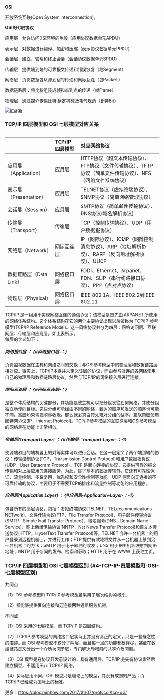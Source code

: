 **OSI**

开放系统互联\(Open System Interconnection\)。

**OSI的七层协议**

应用层：允许访问OSI环境的手段（应用协议数据单元APDU）

表示层：对数据进行翻译、加密和压缩（表示协议数据单元PPDU）

会话层：建立、管理和终止会话（会话协议数据单元SPDU）

传输层：提供端到端的可靠报文传递和错误恢复（段Segment）

网络层：负责数据包从源到宿的传递和网际互连（包PackeT）

数据链路层：将比特组装成帧和点到点的传递（帧Frame）

物理层：通过媒介传输比特,确定机械及电气规范（比特Bit）

[![](https://cloud.githubusercontent.com/assets/16357973/24079004/6dba6754-0cb8-11e7-8685-94012e703653.png "image")](https://cloud.githubusercontent.com/assets/16357973/24079004/6dba6754-0cb8-11e7-8685-94012e703653.png)

### TCP/IP 四层模型和 OSI 七层模型对应关系

|  |
| :--- |


|  | TCP/IP 四层模型 | 对应网络协议 |
| :--- | :--- | :--- |
| 应用层（Application） | 应用层 | HTTP协议（超文本传输协议）、FTP协议（文件传输协议）、TFTP协议（简单文件传输协议）、NFS（网络文件系统协议） |
| 表示层（Presentation） | 应用层 | TELNET协议（虚拟终端协议）、SNMP协议（简单网络管理协议） |
| 会话层（Session） | 应用层 | SMTP协议（简单邮件传输协议）、DNS协议\(域名解析协议\) |
| 传输层（Transport） | 传输层 | TCP（控制传输协议）、UDP（用户数据报协议） |
| 网络层（Network） | 网际互连层 | IP（网际协议）、ICMP（网际控制消息协议）、ARP（地址解析协议）、RARP（反向地址解析协议）、UUCP |
| 数据链路层（Data Link） | 网络接口层 | FDDI、Ethernet、Arpanet、PDN、SLIP（串行线路接口协议）、PPP（点对点协议） |
| 物理层（Physical） | 网络接口层 | IEEE 802.1A、IEEE 802.2到IEEE 802.11 |

TCP/IP 是一组用于实现网络互连的通信协议；该模型是首先由 ARPANET 所使用的网络体系结构。这个体系结构在它的两个主要协议出现以后被称为 TCP/IP 参考模型\(TCP/IP Reference Model\)。这一网络协议共分为四层：网络访问层、互联网层、传输层和应用层。如上表所示。  
每层的含义如下：

##### 网络接口层 ： {#网络接口层-：}

负责监视数据在主机和网络之间的交换；与OSI参考模型中的物理层和数据链路层相对应。事实上，TCP/IP本身并未定义该层的协议，而由参与互连的各网络使用自己的物理层和数据链路层协议，然后与TCP/IP的网络接入层进行连接。

##### 网际互连层 ： {#网际互连层-：}

是整个体系结构的关键部分，其功能是使主机可以把分组发往任何网络，并使分组独立地传向目标。这些分组可能经由不同的网络，到达的顺序和发送的顺序也可能不同。高层如果需要顺序收发，那么就必须自行处理对分组的排序。互联网层使用因特网协议\(IP，Internet Protocol\)。TCP/IP参考模型的互联网层和OSI参考模型的网络层在功能上非常相似。

##### 传输层\(Transport Layer\) ： {#传输层-Transport-Layer-：-1}

使源端和目的端机器上的对等实体可以进行会话。在这一层定义了两个端到端的协议：传输控制协议\(TCP，Transmission Control Protocol\)和用户数据报协议\(UDP，User Datagram Protocol\)。TCP 是面向连接的协议，它提供可靠的报文传输和对上层应用的连接服务。为此，除了基本的数据传输外，它还有可靠性保证、流量控制、多路复用、优先权和安全性控制等功能。UDP 是面向无连接的不可靠传输的协议，主要用于不需要TCP的排序和流量控制等功能的应用程序。

##### 应用层\(Application Layer\) ： {#应用层-Application-Layer-：-1}

包含所有的高层协议，包括：虚拟终端协议\(TELNET，TELecommunications NETwork\)、文件传输协议\(FTP，File Transfer Protocol\)、电子邮件传输协议\(SMTP，Simple Mail Transfer Protocol\)、域名服务\(DNS，Domain Name Service\)、网上新闻传输协议\(NNTP，Net News Transfer Protocol\)和超文本传送协议\(HTTP，HyperText Transfer Protocol\)等。TELNET 允许一台机器上的用户登录到远程机器上，并进行工作；FTP 提供有效地将文件从一台机器上移到另一台机器上的方法；SMTP 用于电子邮件的收发；DNS 用于把主机名映射到网络地址；NNTP 用于新闻的发布、检索和获取；HTTP 用于在 WWW 上获取主页。

### TCP/IP 四层模型和 OSI 七层模型区别 {#4-TCP-IP-四层模型和-OSI-七层模型区别}

共同点：

（1）OSI 参考模型和 TCP/IP 参考模型都采用了层次结构的概念。

（2）都能够提供面向连接和无连接两种通信服务机制。

不同点：

（1）OSI 采用的七层模型，而 TCP/IP 是四层结构。

（2）TCP/IP 参考模型的网络接口层实际上并没有真正的定义，只是一些概念性的描述。而 OSI 参考模型不仅分了两层，而且每一层的功能都很详尽，甚至在数据链路层又分出一个介质访问子层，专门解决局域网的共享介质问题。

（3）OSI 模型是在协议开发前设计的，具有通用性。TCP/IP 是先有协议集然后建立模型，不适用于非 TCP/IP 网络。

（4）实际应用不同，OSI 模型只是理论上的模型，并没有成熟的产品；而 TCP/IP 已经成为国际上的标准。

更多：https://blog.minhow.com/2017/01/07/protocol/tcp-osi/

